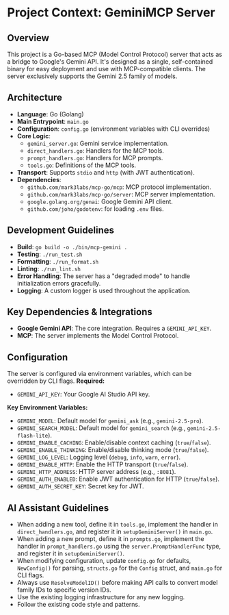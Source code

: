 # Project Context: GeminiMCP Server

## Overview
This project is a Go-based MCP (Model Control Protocol) server that acts as a bridge to Google's Gemini API. It's designed as a single, self-contained binary for easy deployment and use with MCP-compatible clients. The server exclusively supports the Gemini 2.5 family of models.

## Architecture
- **Language**: Go (Golang)
- **Main Entrypoint**: `main.go`
- **Configuration**: `config.go` (environment variables with CLI overrides)
- **Core Logic**:
    - `gemini_server.go`: Gemini service implementation.
    - `direct_handlers.go`: Handlers for the MCP tools.
    - `prompt_handlers.go`: Handlers for MCP prompts.
    - `tools.go`: Definitions of the MCP tools.
- **Transport**: Supports `stdio` and `http` (with JWT authentication).
- **Dependencies**:
    - `github.com/mark3labs/mcp-go/mcp`: MCP protocol implementation.
    - `github.com/mark3labs/mcp-go/server`: MCP server implementation.
    - `google.golang.org/genai`: Google Gemini API client.
    - `github.com/joho/godotenv`: for loading `.env` files.

## Development Guidelines
- **Build**: `go build -o ./bin/mcp-gemini .`
- **Testing**: `./run_test.sh`
- **Formatting**: `./run_format.sh`
- **Linting**: `./run_lint.sh`
- **Error Handling**: The server has a "degraded mode" to handle initialization errors gracefully.
- **Logging**: A custom logger is used throughout the application.

## Key Dependencies & Integrations
- **Google Gemini API**: The core integration. Requires a `GEMINI_API_KEY`.
- **MCP**: The server implements the Model Control Protocol.

## Configuration
The server is configured via environment variables, which can be overridden by CLI flags.
**Required:**
- `GEMINI_API_KEY`: Your Google AI Studio API key.

**Key Environment Variables:**
- `GEMINI_MODEL`: Default model for `gemini_ask` (e.g., `gemini-2.5-pro`).
- `GEMINI_SEARCH_MODEL`: Default model for `gemini_search` (e.g., `gemini-2.5-flash-lite`).
- `GEMINI_ENABLE_CACHING`: Enable/disable context caching (`true`/`false`).
- `GEMINI_ENABLE_THINKING`: Enable/disable thinking mode (`true`/`false`).
- `GEMINI_LOG_LEVEL`: Logging level (`debug`, `info`, `warn`, `error`).
- `GEMINI_ENABLE_HTTP`: Enable the HTTP transport (`true`/`false`).
- `GEMINI_HTTP_ADDRESS`: HTTP server address (e.g., `:8081`).
- `GEMINI_AUTH_ENABLED`: Enable JWT authentication for HTTP (`true`/`false`).
- `GEMINI_AUTH_SECRET_KEY`: Secret key for JWT.

## AI Assistant Guidelines
- When adding a new tool, define it in `tools.go`, implement the handler in `direct_handlers.go`, and register it in `setupGeminiServer()` in `main.go`.
- When adding a new prompt, define it in `prompts.go`, implement the handler in `prompt_handlers.go` using the `server.PromptHandlerFunc` type, and register it in `setupGeminiServer()`.
- When modifying configuration, update `config.go` for defaults, `NewConfig()` for parsing, `structs.go` for the `Config` struct, and `main.go` for CLI flags.
- Always use `ResolveModelID()` before making API calls to convert model family IDs to specific version IDs.
- Use the existing logging infrastructure for any new logging.
- Follow the existing code style and patterns.